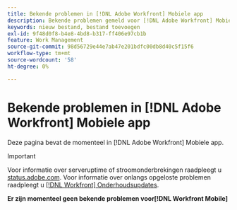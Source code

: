 ```yaml
---
title: Bekende problemen in [!DNL Adobe Workfront] Mobiele app
description: Bekende problemen gemeld voor [!DNL Adobe Workfront] Mobiele app
keywords: nieuw bestand, bestand toevoegen
exl-id: 9f48d0f8-b4e8-4bd8-b317-ff406e97cb1b
feature: Work Management
source-git-commit: 98d56729e44e7ab47e201bdfc00db8d40c5f15f6
workflow-type: tm+mt
source-wordcount: '58'
ht-degree: 0%

---
```


# Bekende problemen in [!DNL Adobe Workfront] Mobiele app

Deze pagina bevat de momenteel in [!DNL Adobe Workfront] Mobiele app.

>[!IMPORTANT]
>
>Voor informatie over serveruptime of stroomonderbrekingen raadpleegt u [status.adobe.com](https://status.adobe.com). Voor informatie over onlangs opgeloste problemen raadpleegt u [[!DNL Workfront] Onderhoudsupdates](../maintenance/current-updates.md).

**Er zijn momenteel geen bekende problemen voor[!DNL Workfront Mobile]**

<!--

## Current Issues

|Issue  |Last Modified   | 
|---|---|
|Issue text  | YYYY/MM/DD  | 

-->
